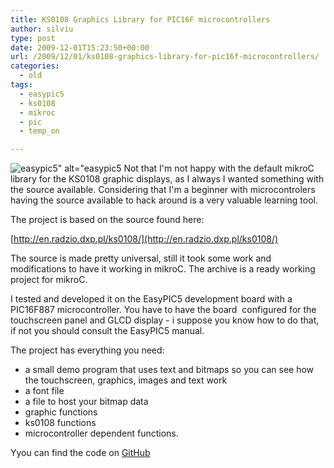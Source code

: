 ```yaml
---
title: KS0108 Graphics Library for PIC16F microcontrollers
author: silviu
type: post
date: 2009-12-01T15:23:50+00:00
url: /2009/12/01/ks0108-graphics-library-for-pic16f-microcontrollers/
categories:
  - old
tags:
  - easypic5
  - ks0108
  - mikroc
  - pic
  - temp_on

---
```

![easypic5" alt="easypic5](/blog/images/2009/easypic5.jpg) Not that I'm not happy with the default mikroC library for the KS0108 graphic displays, as I always I wanted something with the source available. Considering that I'm a beginner with microcontrolers having the source available to hack around is a very valuable learning tool.

The project is based on the source found here:

[http://en.radzio.dxp.pl/ks0108/](http://en.radzio.dxp.pl/ks0108/)

The source is made pretty universal, still it took some work and modifications to have it working in mikroC. The archive is a ready working project for mikroC.

I tested and developed it on the EasyPIC5 development board with a PIC16F887 microcontroller. You have to have the board  configured for the touchscreen panel and GLCD display - i suppose you know how to do that, if not you should consult the EasyPIC5 manual.

The project has everything you need:

  * a small demo program that uses text and bitmaps so you can see how the touchscreen, graphics, images and text work
  * a font file
  * a file to host your bitmap data
  * graphic functions
  * ks0108 functions
  * microcontroller dependent functions.

Yyou can find the code on [GitHub](https://github.com/filviu/ks0108_lib)